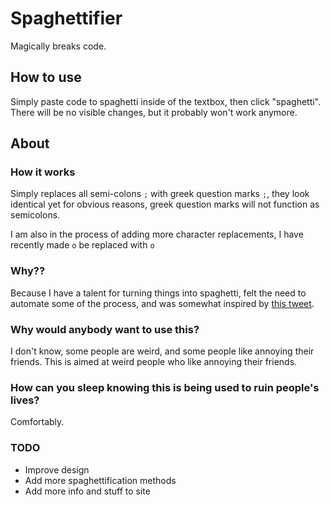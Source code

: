 # Spaghettifier
Magically breaks code.

## How to use
Simply paste code to spaghetti inside of the textbox, then click "spaghetti". There will be no visible changes, but it probably won't work anymore.

## About

### How it works
Simply replaces all semi-colons ```;``` with greek question marks ```;```, they look identical yet for obvious reasons, greek question marks will not function as semicolons.

I am also in the process of adding more character replacements, I have recently made ```o``` be replaced with ```о```

### Why??
Because I have a talent for turning things into spaghetti, felt the need to automate some of the process, and was somewhat inspired by [this tweet](https://twitter.com/benbjohnson/status/533848879423578112).

### Why would anybody want to use this?
I don't know, some people are weird, and some people like annoying their friends. This is aimed at weird people who like annoying their friends.

### How can you sleep knowing this is being used to ruin people's lives?
Comfortably.

### TODO
- Improve design
- Add more spaghettification methods
- Add more info and stuff to site
